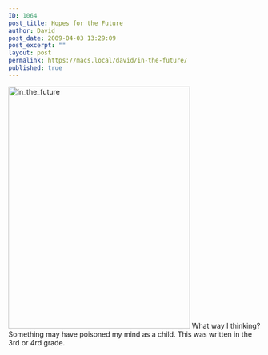 ```yaml
---
ID: 1064
post_title: Hopes for the Future
author: David
post_date: 2009-04-03 13:29:09
post_excerpt: ""
layout: post
permalink: https://macs.local/david/in-the-future/
published: true
---
```

<img src="https://macs.local/david/wp-content/uploads/2009/04/in_the_future.jpg" alt="in_the_future" width="363" height="483" class="aligncenter size-full wp-image-1066" />
What way I thinking? Something may have poisoned my mind as a child. This was written in the 3rd or 4rd grade.